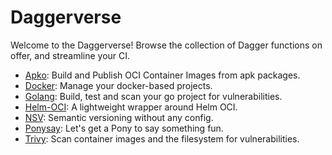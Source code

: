 # Daggerverse

Welcome to the Daggerverse! Browse the collection of Dagger functions on offer, and streamline your CI.

- [Apko](https://daggerverse.dev/mod/github.com/purpleclay/daggerverse/apko): Build and Publish OCI Container Images from apk packages.
- [Docker](https://daggerverse.dev/mod/github.com/purpleclay/daggerverse/docker): Manage your docker-based projects.
- [Golang](https://daggerverse.dev/mod/github.com/purpleclay/daggerverse/golang): Build, test and scan your go project for vulnerabilities.
- [Helm-OCI](https://daggerverse.dev/mod/github.com/purpleclay/daggerverse/helm-oci): A lightweight wrapper around Helm OCI.
- [NSV](https://daggerverse.dev/mod/github.com/purpleclay/daggerverse/nsv): Semantic versioning without any config.
- [Ponysay](https://daggerverse.dev/mod/github.com/purpleclay/daggerverse/ponysay): Let's get a Pony to say something fun.
- [Trivy](https://daggerverse.dev/mod/github.com/purpleclay/daggerverse/trivy): Scan container images and the filesystem for vulnerabilities.
